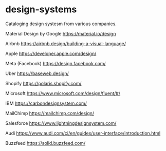 # design-systems
Cataloging design systesm from various companies.

Material Design by Google
https://material.io/design

Airbnb
https://airbnb.design/building-a-visual-language/

Apple
https://developer.apple.com/design/

Meta (Facebook)
https://design.facebook.com/

Uber
https://baseweb.design/

Shopify
https://polaris.shopify.com/

Microsoft
https://www.microsoft.com/design/fluent/#/

IBM
https://carbondesignsystem.com/

MailChimp
https://mailchimp.com/design/

Salesforce
https://www.lightningdesignsystem.com/

Audi
https://www.audi.com/ci/en/guides/user-interface/introduction.html

Buzzfeed
https://solid.buzzfeed.com/
